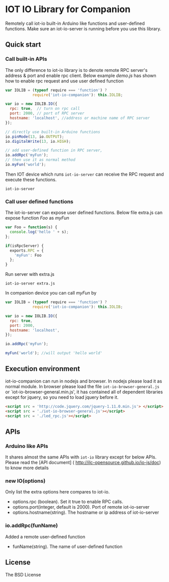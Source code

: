 # IOT IO Library for Companion

Remotely call iot-io built-in Arduino like functions and user-defined functions. Make sure an iot-io-server is running before you use this library.

## Quick start

### Call built-in APIs

The only difference to iot-io library is to denote remote RPC server's address & port and enable rpc client. Below example *demo.js* has shown how to enable rpc request and use user defined function

```javascript
var IOLIB = (typeof require === 'function') ?
            require('iot-io-companion'): this.IOLIB;

var io = new IOLIB.IO({
  rpc: true,  // turn on rpc call
  port: 2000, // port of RPC server
  hostname: 'localhost', //address or machine name of RPC server
});

// directly use built-in Arduino functions
io.pinMode(13, io.OUTPUT);
io.digitalWrite(13, io.HIGH);

// add user-defined function in RPC server, 
io.addRpc('myFun');
// then use it as normal method
io.myFun('world'); 
```

Then IOT device which runs `iot-io-server` can receive the RPC request and execute these functions.

```shell
iot-io-server
```

### Call user defined functions

The iot-io-server can expose user defined functions. Below file extra.js can expose function *Foo* as *myFun*

```javascript
var Foo = function(s) {
  console.log('hello ' + s);
};

if(isRpcServer) {
  exports.RPC = {
    'myFun': Foo
  };
}
```

Run server with extra.js

```shell
iot-io-server extra.js
```

In companion device you can call *myFun* by
```javascript
var IOLIB = (typeof require === 'function') ?
            require('iot-io-companion'): this.IOLIB;

var io = new IOLIB.IO({
  rpc: true,
  port: 2000,
  hostname: 'localhost',
});

io.addRpc('myFun');

myFun('world'); //will output 'hello world'

```

## Execution environment

iot-io-companion can run in nodejs and browser. In nodejs please load it as normal module. In browser please load the file `iot-io-browser-general.js` or `iot-io-browser-general.min.js', it has contained all of dependent libraries except for jquery, so you need to load jquery before it.

```html
<script src = 'http://code.jquery.com/jquery-1.11.0.min.js'> </script>
<script src = './iot-io-browser-general.js'></script>
<script src = './led_rpc.js'></script>
```

## APIs

### Arduino like APIs
It shares almost the same APIs with `iot-io` library except for below APIs. Please read the [API document] ( http://ilc-opensource.github.io/io-js/doc) to know more details

### new IO(options)
Only list the extra options here compares to iot-io. 
* options.rpc (boolean). Set it true to enable RPC calls.
* options.port(integer, default is 2000). Port of remote iot-io-server
* options.hostname(string). The hostname or ip address of iot-io-server

### io.addRpc(funName)
Added a remote user-defined function
* funName(string). The name of user-defined function

## License

The BSD License 
